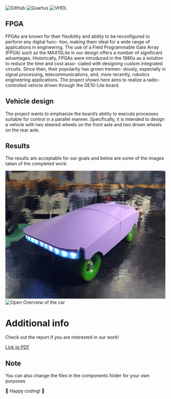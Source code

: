 
![GitHub](https://img.shields.io/badge/Github-green?style=flat&logo=github&link=https%3A%2F%2Fgithub.com%2Fmurcie443
)
![Quartus](https://img.shields.io/badge/Quartus%20Prime%20-%20blue?style=flat
)
![VHDL](https://img.shields.io/badge/VHDL-%20red?style=flat
)

## FPGA
FPGAs are known for their flexibility and ability to be reconfigured to perform any digital func- tion, making them ideal for a wide range of applications in engineering. The use of a Field Programmable Gate Array (FPGA) such as the MAX10Lite in our design offers a number of significant advantages. Historically, FPGAs were introduced in the 1980s as a solution to reduce the time and cost asso- ciated with designing custom integrated circuits. Since then, their popularity has grown tremen- dously, especially in signal processing, telecommunications, and, more recently, robotics engineering applications. The project shown here aims to realize a radio-controlled vehicle driven through the DE10-Lite board.

## Vehicle design
The project wants to emphasize the board’s ability to execute processes suitable for control in a parallel manner. Specifically, it is intended to design a vehicle with two steered wheels on the front axle and two driven wheels on the rear axle.

## Results
The results are acceptable for our goals and below are some of the images taken of the completed work:

<img src="medias/result_total.jpg" alt="Final Overview of the car" width="500" height="400">
<img src="medias/p3.jpg" alt="Open Overview of the car" width="500" height="400">


# Additional info
Check out the report if you are interested in our work!

[Link to PDF](Report.pdf)

## Note
You can also change the files in the components folder for your own purposes 

🚀 Happy coding! 🌟




